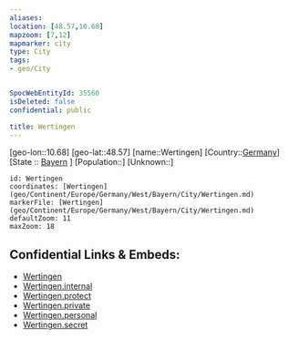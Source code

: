 ```yaml
---
aliases: 
location: [48.57,10.68]
mapzoom: [7,12] 
mapmarker: city 
type: City
tags:
- geo/City


SpocWebEntityId: 35560
isDeleted: false
confidential: public

title: Wertingen
---
```

[geo-lon::10.68]
[geo-lat::48.57]
[name::Wertingen]
[Country::[Germany](geo/Continent/Europe/Germany.md)]
[State :: [Bayern](geo/Continent/Europe/Germany/West/Bayern.md) ]
[Population::]
[Unknown::]


```leaflet
id: Wertingen
coordinates: [Wertingen](geo/Continent/Europe/Germany/West/Bayern/City/Wertingen.md)
markerFile: [Wertingen](geo/Continent/Europe/Germany/West/Bayern/City/Wertingen.md)
defaultZoom: 11 
maxZoom: 18
```


## Confidential Links & Embeds: 
- [Wertingen](../../../../../../../../_public/geo/Continent/Europe/Germany/West/Bayern/City/Wertingen.md) 
- [Wertingen.internal](../../../../../../../../_internal/geo/Continent/Europe/Germany/West/Bayern/City/Wertingen.internal.md) 
- [Wertingen.protect](../../../../../../../../_protect/geo/Continent/Europe/Germany/West/Bayern/City/Wertingen.protect.md) 
- [Wertingen.private](../../../../../../../../_private/geo/Continent/Europe/Germany/West/Bayern/City/Wertingen.private.md) 
- [Wertingen.personal](../../../../../../../../_personal/geo/Continent/Europe/Germany/West/Bayern/City/Wertingen.personal.md) 
- [Wertingen.secret](../../../../../../../../_secret/geo/Continent/Europe/Germany/West/Bayern/City/Wertingen.secret.md) 
